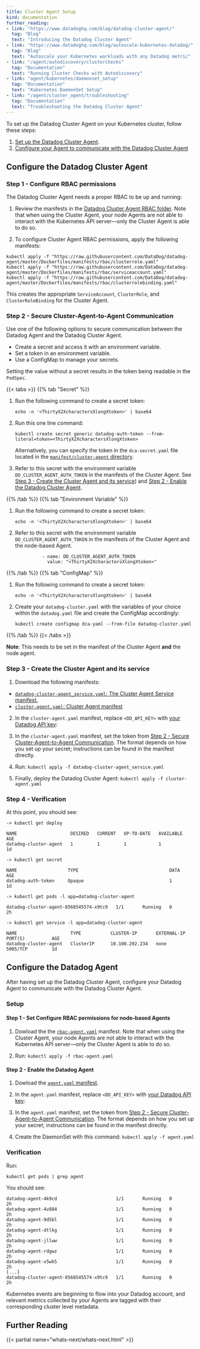 ```yaml
---
title: Cluster Agent Setup
kind: documentation
further_reading:
- link: "https://www.datadoghq.com/blog/datadog-cluster-agent/"
  tag: "Blog"
  text: "Introducing the Datadog Cluster Agent"
- link: "https://www.datadoghq.com/blog/autoscale-kubernetes-datadog/"
  tag: "Blog"
  text: "Autoscale your Kubernetes workloads with any Datadog metric"
- link: "/agent/autodiscovery/clusterchecks"
  tag: "Documentation"
  text: "Running Cluster Checks with Autodiscovery"
- link: "agent/kubernetes/daemonset_setup"
  tag: "Documentation"
  text: "Kubernetes DaemonSet Setup"
- link: "/agent/cluster_agent/troubleshooting"
  tag: "Documentation"
  text: "Troubleshooting the Datadog Cluster Agent"
---
```


To set up the Datadog Cluster Agent on your Kubernetes cluster, follow these steps:

1. [Set up the Datadog Cluster Agent](#configure-the-datadog-cluster-agent).
2. [Configure your Agent to communicate with the Datadog Cluster Agent](#configure-the-datadog-agent)

## Configure the Datadog Cluster Agent
### Step 1 - Configure RBAC permissions

The Datadog Cluster Agent needs a proper RBAC to be up and running:

1. Review the manifests in the [Datadog Cluster Agent RBAC folder][1]. Note that when using the Cluster Agent, your node Agents are not able to interact with the Kubernetes API server—only the Cluster Agent is able to do so.

2. To configure Cluster Agent RBAC permissions, apply the following manifests:

  ```
  kubectl apply -f "https://raw.githubusercontent.com/DataDog/datadog-agent/master/Dockerfiles/manifests/rbac/clusterrole.yaml"
  kubectl apply -f "https://raw.githubusercontent.com/DataDog/datadog-agent/master/Dockerfiles/manifests/rbac/serviceaccount.yaml"
  kubectl apply -f "https://raw.githubusercontent.com/DataDog/datadog-agent/master/Dockerfiles/manifests/rbac/clusterrolebinding.yaml"
  ```

  This creates the appropriate `ServiceAccount`, `ClusterRole`, and `ClusterRoleBinding` for the Cluster Agent.

### Step 2 - Secure Cluster-Agent-to-Agent Communication

Use one of the following options to secure communication between the Datadog Agent and the Datadog Cluster Agent.

* Create a secret and access it with an environment variable.
* Set a token in an environment variable.
* Use a ConfigMap to manage your secrets.

Setting the value without a secret results in the token being readable in the `PodSpec`.

{{< tabs >}}
{{% tab "Secret" %}}

1. Run the following command to create a secret token:

    ```
    echo -n '<ThirtyX2XcharactersXlongXtoken>' | base64
    ```

2. Run this one line command:

    ```
    kubectl create secret generic datadog-auth-token --from-literal=token=<ThirtyX2XcharactersXlongXtoken>
    ```

    Alternatively, you can specify the token in the `dca-secret.yaml` file located in the [`manifest/cluster-agent` directory][1].

3. Refer to this secret with the environment variable `DD_CLUSTER_AGENT_AUTH_TOKEN` in the manifests of the Cluster Agent. See [Step 3 - Create the Cluster Agent and its service](#step-3-create-the-cluster-agent-and-its-service)) and [Step 2 - Enable the Datadog Cluster Agent](#step-2-enable-the-datadog-cluster-agent).

[1]: https://github.com/DataDog/datadog-agent/blob/master/Dockerfiles/manifests/cluster-agent/dca-secret.yaml
{{% /tab %}}
{{% tab "Environment Variable" %}}

1. Run the following command to create a secret token:

    ```
    echo -n '<ThirtyX2XcharactersXlongXtoken>' | base64
    ```

2. Refer to this secret with the environment variable `DD_CLUSTER_AGENT_AUTH_TOKEN` in the manifests of the Cluster Agent and the node-based Agent.

    ```
              - name: DD_CLUSTER_AGENT_AUTH_TOKEN
                value: "<ThirtyX2XcharactersXlongXtoken>"
    ```

{{% /tab %}}
{{% tab "ConfigMap" %}}

1. Run the following command to create a secret token:

    ```
    echo -n '<ThirtyX2XcharactersXlongXtoken>' | base64
    ```

2. Create your `datadog-cluster.yaml` with the variables of your choice within the `datadog.yaml` file and create the ConfigMap accordingly:

    ```
    kubectl create configmap dca-yaml --from-file datadog-cluster.yaml
    ```

{{% /tab %}}
{{< /tabs >}}

**Note**: This needs to be set in the manifest of the Cluster Agent **and** the node agent.

### Step 3 - Create the Cluster Agent and its service

1. Download the following manifests:

  * [`datadog-cluster-agent_service.yaml`: The Cluster Agent Service manifest.][2]
  * [`cluster-agent.yaml`: Cluster Agent manifest][3]

2. In the `cluster-agent.yaml` manifest, replace `<DD_API_KEY>` with [your Datadog API key][4]:

3. In the `cluster-agent.yaml` manifest, set the token from [Step 2 - Secure Cluster-Agent-to-Agent Communication](#step-2-secure-cluster-agent-to-agent-communication). The format depends on how you set up your secret; instructions can be found in the manifest directly.

4. Run: `kubectl apply -f datadog-cluster-agent_service.yaml`

5. Finally, deploy the Datadog Cluster Agent: `kubectl apply -f cluster-agent.yaml`

### Step 4 - Verification

At this point, you should see:

```
-> kubectl get deploy

NAME                    DESIRED   CURRENT   UP-TO-DATE   AVAILABLE   AGE
datadog-cluster-agent   1         1         1            1           1d

-> kubectl get secret

NAME                   TYPE                                  DATA      AGE
datadog-auth-token     Opaque                                1         1d

-> kubectl get pods -l app=datadog-cluster-agent

datadog-cluster-agent-8568545574-x9tc9   1/1       Running   0          2h

-> kubectl get service -l app=datadog-cluster-agent

NAME                    TYPE           CLUSTER-IP       EXTERNAL-IP        PORT(S)          AGE
datadog-cluster-agent   ClusterIP      10.100.202.234   none               5005/TCP         1d
```

## Configure the Datadog Agent

After having set up the Datadog Cluster Agent, configure your Datadog Agent to communicate with the Datadog Cluster Agent.

### Setup
#### Step 1 - Set Configure RBAC permissions for node-based Agents

1. Dowload the the [`rbac-agent.yaml`][5] manifest. Note that when using the Cluster Agent, your node Agents are not able to interact with the Kubernetes API server—only the Cluster Agent is able to do so.

2. Run: `kubectl apply -f rbac-agent.yaml`

#### Step 2 - Enable the Datadog Agent

1. Dowload the [`agent.yaml` manifest][6].

2. In the `agent.yaml` manifest, replace `<DD_API_KEY>` with [your Datadog API key][4]:

3. In the `agent.yaml` manifest, set the token from [Step 2 - Secure Cluster-Agent-to-Agent Communication](#step-2-secure-cluster-agent-to-agent-communication). The format depends on how you set up your secret; instructions can be found in the manifest directly.

4. Create the DaemonSet with this command: `kubectl apply -f agent.yaml`

### Verification

Run:

```
kubectl get pods | grep agent
```

You should see:

```
datadog-agent-4k9cd                      1/1       Running   0          2h
datadog-agent-4v884                      1/1       Running   0          2h
datadog-agent-9d5bl                      1/1       Running   0          2h
datadog-agent-dtlkg                      1/1       Running   0          2h
datadog-agent-jllww                      1/1       Running   0          2h
datadog-agent-rdgwz                      1/1       Running   0          2h
datadog-agent-x5wk5                      1/1       Running   0          2h
[...]
datadog-cluster-agent-8568545574-x9tc9   1/1       Running   0          2h
```

Kubernetes events are beginning to flow into your Datadog account, and relevant metrics collected by your Agents are tagged with their corresponding cluster level metadata.

## Further Reading

{{< partial name="whats-next/whats-next.html" >}}

[1]: https://github.com/DataDog/datadog-agent/tree/master/Dockerfiles/manifests/cluster-agent/rbac
[2]: https://github.com/DataDog/datadog-agent/blob/master/Dockerfiles/manifests/cluster-agent/datadog-cluster-agent_service.yaml
[3]: https://github.com/DataDog/datadog-agent/blob/master/Dockerfiles/manifests/cluster-agent/cluster-agent.yaml
[4]: https://app.datadoghq.com/account/settings#api
[5]: https://github.com/DataDog/datadog-agent/blob/master/Dockerfiles/manifests/cluster-agent/rbac/rbac-agent.yaml
[6]: https://github.com/DataDog/datadog-agent/blob/master/Dockerfiles/manifests/agent.yaml

